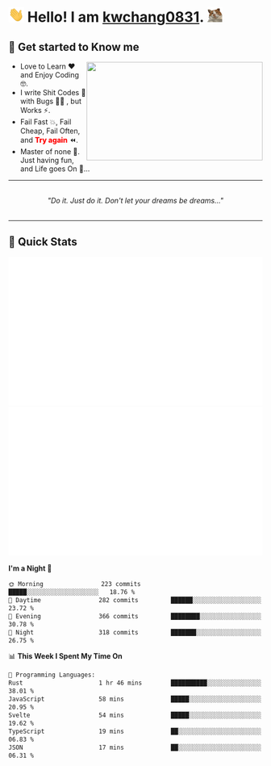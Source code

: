 <h1> <img src="./assets/hi.gif" height="30px"> Hello! I am <a href="https://github.com/kwchang0831">kwchang0831</a>. <img src="./assets/cool-cat.gif" height="30px"> </h1>
</h1>

## 🎉 Get started to Know me

<a href="#"><img align="right" src="https://media.tenor.com/S5qCffxIFdUAAAAC/the-muppet-kermit-the-frog.gif" width="349" height="195" /></a>

- Love to Learn ❤️ and Enjoy Coding 🤓.
- I write Shit Codes 💩 with Bugs 🐛🐛 , but Works ⚡️.
- Fail Fast 💥, Fail Cheap, Fail Often, and <span style="color:red;font-weight:800;">Try again</span> ⏪️.
- Master of none 🤪. Just having fun, and Life goes On 🌱...

<hr/>
<br/>
<div align="center">
<i>"Do it. Just do it. Don't let your dreams be dreams..." </i>
</div>
<br/>
<hr/>

## 🙈 Quick Stats

![](https://raw.githubusercontent.com/kwchang0831/kwchang0831/output/generated/overview.svg)
![](https://raw.githubusercontent.com/kwchang0831/kwchang0831/output/generated/languages.svg)

<!--START_SECTION:waka-->
**I'm a Night 🦉** 

```text
🌞 Morning                223 commits         █████░░░░░░░░░░░░░░░░░░░░   18.76 % 
🌆 Daytime                282 commits         ██████░░░░░░░░░░░░░░░░░░░   23.72 % 
🌃 Evening                366 commits         ████████░░░░░░░░░░░░░░░░░   30.78 % 
🌙 Night                  318 commits         ███████░░░░░░░░░░░░░░░░░░   26.75 % 
```


📊 **This Week I Spent My Time On** 

```text
💬 Programming Languages: 
Rust                     1 hr 46 mins        ██████████░░░░░░░░░░░░░░░   38.01 % 
JavaScript               58 mins             █████░░░░░░░░░░░░░░░░░░░░   20.95 % 
Svelte                   54 mins             █████░░░░░░░░░░░░░░░░░░░░   19.62 % 
TypeScript               19 mins             ██░░░░░░░░░░░░░░░░░░░░░░░   06.83 % 
JSON                     17 mins             ██░░░░░░░░░░░░░░░░░░░░░░░   06.31 % 
```


<!--END_SECTION:waka-->
